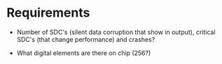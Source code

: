 # Requirements
- Number of SDC's (silent data corruption that show in output), critical SDC's (that change performance) and crashes?

- What digital elements are there on chip (256?)
